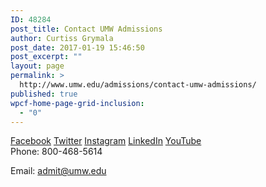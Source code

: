 ```yaml
---
ID: 48284
post_title: Contact UMW Admissions
author: Curtiss Grymala
post_date: 2017-01-19 15:46:50
post_excerpt: ""
layout: page
permalink: >
  http://www.umw.edu/admissions/contact-umw-admissions/
published: true
wpcf-home-page-grid-inclusion:
  - "0"
---
```

<div class="admissions-social-icons"><!--icons-->
<a class="genericon genericon-facebook" href="https://www.facebook.com/UniversityofMaryWashington"><span class="hidden">Facebook</span></a> <a class="genericon genericon-twitter" href="http://www.twitter.com/umarywash"><span class="hidden">Twitter</span></a> <a class="genericon genericon-instagram" href="https://instagram.com/uofmarywashington/"><span class="hidden">Instagram</span></a> <a class="genericon genericon-linkedin-alt" href="https://www.linkedin.com/edu/school?id=19588"><span class="hidden">LinkedIn</span></a> <a class="genericon genericon-youtube" href="https://www.youtube.com/user/umwedu"><span class="hidden">YouTube</span></a></div>
Phone: 800-468-5614

Email: <a href="mailto:admit@umw.edu">admit@umw.edu</a>